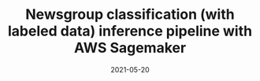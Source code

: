 ---
layout: default
modal-id: 1
title: Newsgroup classification (with labeled data) inference pipeline with AWS Sagemaker
date: 2021-05-20
img: news_icon.jpg
alt: news_icon
project-date: May 2021
category: NLP, classification, labelled dataset
short-description: News group classification inference pipeline deployed using AWS Sagemaker
description: Train a machine learning model with a newsgroup dataset which should be able to categorize a news summary from 20 different news categories. Create an inference pipeline in AWS Sagemaker and deploy it on sklearn docker container.
solution: Td-idf is chosen as the word to vector model, MultiNomial Naive Bayes algorithm is used the learning algorithm to learn the category of the document content passed as input to the model. Inference pipeline is setup in AWS sage maker studio, 2 endpoints created (1 for inferencing, and another for training the model on demand). 
results: F1-Score of ~81% achieved on testing dataset, which is equivalent to ~ 240 times a document category is correctly predicted out of 300 documents (Test data).
github_url: https://github.com/prabhupad26/aws-sm-inference-pipline-tutorial
---